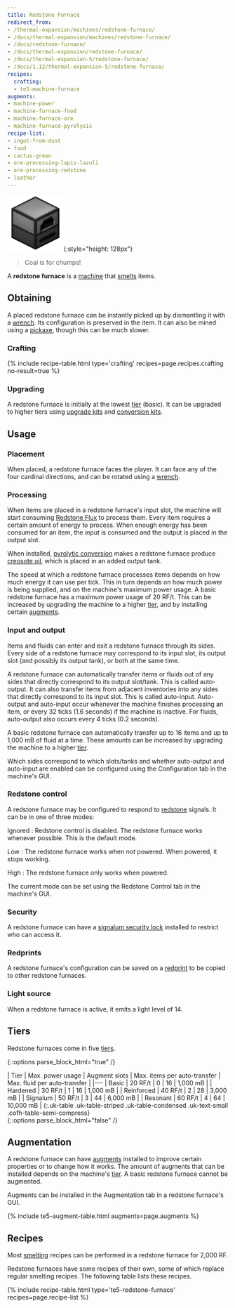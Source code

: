 ```yaml
---
title: Redstone Furnace
redirect_from:
- /thermal-expansion/machines/redstone-furnace/
- /docs/thermal-expansion/machines/redstone-furnace/
- /docs/redstone-furnace/
- /docs/thermal-expansion/redstone-furnace/
- /docs/thermal-expansion-5/redstone-furnace/
- /docs/1.12/thermal-expansion-5/redstone-furnace/
recipes:
  crafting:
  - te5-machine-furnace
augments:
- machine-power
- machine-furnace-food
- machine-furnace-ore
- machine-furnace-pyrolysis
recipe-list:
- ingot-from-dust
- food
- cactus-green
- ore-processing-lapis-lazuli
- ore-processing-redstone
- leather
---
```


![Redstone furnace](/assets/images/thermal-expansion-5/redstone-furnace.png){:style="height: 128px"}

> Coal is for chumps!


A **redstone furnace** is a [machine](/docs/1.12/thermal-expansion/machines/) that
[smelts](https://minecraft.gamepedia.com/Smelting) items.


Obtaining
---------

A placed redstone furnace can be instantly picked up by dismantling it with a
[wrench](/docs/1.12/wrenches/). Its configuration is preserved in the item. It can
also be mined using a [pickaxe](https://minecraft.gamepedia.com/Pickaxe), though
this can be much slower.

### Crafting
{% include recipe-table.html type='crafting' recipes=page.recipes.crafting no-result=true %}

### Upgrading
A redstone furnace is initially at the lowest [tier](#tiers) (basic). It can be
upgraded to higher tiers using [upgrade kits](/docs/1.12/thermal-foundation/upgrade-kits/) and
[conversion kits](/docs/1.12/thermal-foundation/conversion-kits/).


Usage
-----

### Placement
When placed, a redstone furnace faces the player. It can face any of the four
cardinal directions, and can be rotated using a [wrench](/docs/1.12/wrenches/).

### Processing
When items are placed in a redstone furnace's input slot, the machine will start
consuming [Redstone Flux](/docs/redstone-flux/) to process them. Every item
requires a certain amount of energy to process. When enough energy has been
consumed for an item, the input is consumed and the output is placed in the
output slot.

When installed, [pyrolytic conversion](/docs/1.12/thermal-expansion/augment-pyrolytic-conversion/)
makes a redstone furnace produce [creosote oil](/docs/1.12/thermal-foundation/creosote-oil/), which is
placed in an added output tank.

The speed at which a redstone furnace processes items depends on how much energy
it can use per tick. This in turn depends on how much power is being supplied,
and on the machine's maximum power usage. A basic redstone furnace has a maximum
power usage of 20 RF/t. This can be increased by upgrading the machine to a
higher [tier](#tiers), and by installing certain [augments](#augmentation).

### Input and output
Items and fluids can enter and exit a redstone furnace through its sides. Every
side of a redstone furnace may correspond to its input slot, its output slot
(and possibly its output tank), or both at the same time.

A redstone furnace can automatically transfer items or fluids out of any sides
that directly correspond to its output slot/tank. This is called auto-output. It
can also transfer items from adjacent inventories into any sides that directly
correspond to its input slot. This is called auto-input. Auto-output and
auto-input occur whenever the machine finishes processing an item, or every 32
ticks (1.6 seconds) if the machine is inactive. For fluids, auto-output also
occurs every 4 ticks (0.2 seconds).

A basic redstone furnace can automatically transfer up to 16 items and up to
1,000 mB of fluid at a time. These amounts can be increased by upgrading the
machine to a higher [tier](#tiers).

Which sides correspond to which slots/tanks and whether auto-output and
auto-input are enabled can be configured using the Configuration tab in the
machine's GUI.

### Redstone control
A redstone furnace may be configured to respond to
[redstone](https://minecraft.gamepedia.com/Redstone) signals. It can be in one
of three modes:

Ignored
: Redstone control is disabled. The redstone furnace works whenever possible.
This is the default mode.

Low
: The redstone furnace works when *not* powered. When powered, it stops working.

High
: The redstone furnace only works when powered.

The current mode can be set using the Redstone Control tab in the machine's GUI.

### Security
A redstone furnace can have a [signalum security
lock](/docs/1.12/thermal-foundation/signalum-security-lock/) installed to restrict who can access it.

### Redprints
A redstone furnace's configuration can be saved on a [redprint](/docs/1.12/thermal-foundation/redprint/)
to be copied to other redstone furnaces.

### Light source
When a redstone furnace is active, it emits a light level of 14.


Tiers
-----

Redstone furnaces come in five [tiers](/docs/1.12/thermal-foundation/tiers/).

{::options parse_block_html="true" /}
<div class="uk-overflow-container">
| Tier | Max. power usage | Augment slots | Max. items per auto-transfer | Max. fluid per auto-transfer |
|---
| Basic | 20 RF/t | 0 | 16 | 1,000 mB |
| Hardened | 30 RF/t | 1 | 16 | 1,000 mB |
| Reinforced | 40 RF/t | 2 | 28 | 3,000 mB |
| Signalum | 50 RF/t | 3 | 44 | 6,000 mB |
| Resonant | 60 RF/t | 4 | 64 | 10,000 mB |
{:.uk-table .uk-table-striped .uk-table-condensed .uk-text-small .cofh-table-semi-compress}
</div>
{::options parse_block_html="false" /}


Augmentation
------------

A redstone furnace can have [augments](/docs/1.12/thermal-expansion/augments/) installed to improve
certain properties or to change how it works. The amount of augments that can be
installed depends on the machine's [tier](#tiers). A basic redstone furnace
cannot be augmented.

Augments can be installed in the Augmentation tab in a redstone furnace's GUI.

{% include te5-augment-table.html augments=page.augments %}


Recipes
-------

Most [smelting](https://minecraft.gamepedia.com/Smelting) recipes can be
performed in a redstone furnace for 2,000 RF.

Redstone furnaces have some recipes of their own, some of which replace regular
smelting recipes. The following table lists these recipes.

{% include recipe-table.html type='te5-redstone-furnace' recipes=page.recipe-list %}
